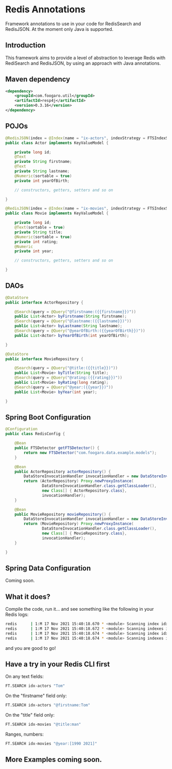 # Redis Annotations
Framework annotations to use in your code for RedisSearch and RedisJSON.
At the moment only Java is supported.

## Introduction
This framework aims to provide a level of abstraction to leverage Redis with RediSearch and RedisJSON, by using an approach with Java annotations.

## Maven dependency
```xml
<dependency>
    <groupId>com.foogaro.util</groupId>
    <artifactId>resp4j</artifactId>
    <version>0.3.16</version>
</dependency>
```


## POJOs
```java
@RedisJSON(index = @Index(name = "ix-actors", indexStrategy = FTSIndexStrategy.CREATE, prefix = "actors:"))
public class Actor implements KeyValueModel {

    private long id;
    @Text
    private String firstname;
    @Text
    private String lastname;
    @Numeric(sortable = true)
    private int yearOfBirth;

    // constructors, getters, setters and so on

}

@RedisJSON(index = @Index(name = "ix-movies", indexStrategy = FTSIndexStrategy.CREATE, prefix = "movies:"))
public class Movie implements KeyValueModel {

    private long id;
    @Text(sortable = true)
    private String title;
    @Numeric(sortable = true)
    private int rating;
    @Numeric
    private int year;

    // constructors, getters, setters and so on

}
```

## DAOs
```java
@DataStore
public interface ActorRepository {

    @Search(query = @Query("@firstname:({{firstname}})"))
    public List<Actor> byFirstname(String firstname);
    @Search(query = @Query("@lastname:({{lastname}})"))
    public List<Actor> byLastname(String lastname);
    @Search(query = @Query("@yearOfBirth:({{yearOfBirth}})"))
    public List<Actor> byYearOfBirth(int yearOfBirth);

}

@DataStore
public interface MovieRepository {

    @Search(query = @Query("@title:({{title}})"))
    public List<Movie> byTitle(String title);
    @Search(query = @Query("@rating:({{rating}})"))
    public List<Movie> byRating(long rating);
    @Search(query = @Query("@year:({{year}})"))
    public List<Movie> byYear(int year);

}
```

## Spring Boot Configuration
```java
@Configuration
public class RedisConfig {

    @Bean
    public FTSDetector getFTSDetector() {
        return new FTSDetector("com.foogaro.data.example.models");
    }

    @Bean
    public ActorRepository actorRepository() {
        DataStoreInvocationHandler invocationHandler = new DataStoreInvocationHandler();
        return (ActorRepository) Proxy.newProxyInstance(
                DataStoreInvocationHandler.class.getClassLoader(),
                new Class[] { ActorRepository.class},
                invocationHandler);
    }

    @Bean
    public MovieRepository movieRepository() {
        DataStoreInvocationHandler invocationHandler = new DataStoreInvocationHandler();
        return (MovieRepository) Proxy.newProxyInstance(
                DataStoreInvocationHandler.class.getClassLoader(),
                new Class[] { MovieRepository.class},
                invocationHandler);
    }

}
```

## Spring Data Configuration
Coming soon.

## What it does?

Compile the code, run it... and see something like the following in your Redis logs:

```bash
redis      | 1:M 17 Nov 2021 15:40:18.670 * <module> Scanning index idx-actors in background
redis      | 1:M 17 Nov 2021 15:40:18.672 * <module> Scanning indexes in background: done (scanned=1)
redis      | 1:M 17 Nov 2021 15:40:18.674 * <module> Scanning index idx-movies in background
redis      | 1:M 17 Nov 2021 15:40:18.674 * <module> Scanning indexes in background: done (scanned=1)
```

and you are good to go!

## Have a try in your Redis CLI first

On any text fields:
```bash
FT.SEARCH idx-actors "Tom"
```

On the "firstname" field only:
```bash
FT.SEARCH idx-actors "@firstname:Tom"
```

On the "title" field only:
```bash
FT.SEARCH idx-movies "@title:man"
```

Ranges, numbers:
```bash
FT.SEARCH idx-movies "@year:[1990 2021]"
```

## More Examples coming soon.
